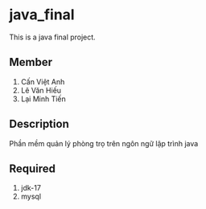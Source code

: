 # java_final
This is a java final project.
## Member
1. Cấn Việt Anh
2. Lê Văn Hiếu
3. Lại Minh Tiến
## Description
Phần mềm quản lý phòng trọ trên ngôn ngữ lập trình java
## Required
<ol>
<li>jdk-17</li>
<li>mysql</li>
</ol>
